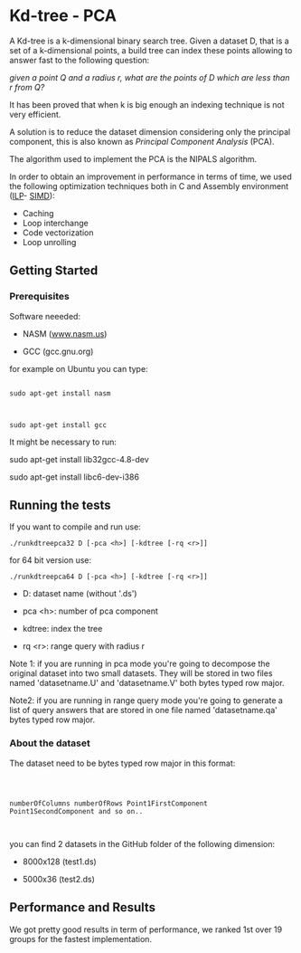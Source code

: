 # Kd-tree - PCA

  

A Kd-tree is a k-dimensional binary search tree. Given a dataset D, that is a set of a k-dimensional points, a build tree can index these points allowing to answer fast to the following question:



  

*given a point Q and a radius r, what are the points of D which are less than r from Q?*

  
  

It has been proved that when k is big enough an indexing technique is not very efficient.

  

A solution is to reduce the dataset dimension considering only the principal component, this is also known as *Principal Component Analysis* (PCA).


The algorithm used to implement the PCA is the NIPALS algorithm. 

In order to obtain an improvement in performance in terms of time, we used the following optimization techniques both in C  and  Assembly environment ([ILP](https://en.wikipedia.org/wiki/Instruction-level_parallelism)- [SIMD](https://en.wikipedia.org/wiki/SIMD)):


- Caching
- Loop interchange
- Code vectorization
- Loop unrolling


 

  

## Getting Started

  

  

### Prerequisites

  

Software neeeded:

  

- NASM (www.nasm.us)

- GCC (gcc.gnu.org)

  

for example on Ubuntu you can type:

```

sudo apt-get install nasm

  

sudo apt-get install gcc

```

  

It might be necessary to run:

  

sudo apt-get install lib32gcc-4.8-dev

sudo apt-get install libc6-dev-i386

  
  
  

## Running the tests

  

  

If you want to compile and run use:

  

    ./runkdtreepca32 D [-pca <h>] [-kdtree [-rq <r>]]

  

for 64 bit version use:

  

    ./runkdtreepca64 D [-pca <h>] [-kdtree [-rq <r>]]

  
  

- D: dataset name (without '.ds')

- pca <<h>h>: number of pca component

- kdtree: index the tree

- rq <<r>r>: range query with radius r

Note 1: if you are running in pca mode you're going to decompose the original dataset into two small datasets. They will be stored in two files named 'datasetname.U' and 'datasetname.V' both bytes typed row major.

  
  

Note2: if you are running in range query mode you're going to generate a list of query answers that are stored in one file named 'datasetname.qa' bytes typed row major.

  
  

### About the dataset

  

The dataset need to be bytes typed row major in this format:

```

  

numberOfColumns numberOfRows Point1FirstComponent Point1SecondComponent and so on..

  

```

  

you can find 2 datasets in the GitHub folder of the following dimension:

  

- 8000x128 (test1.ds)

- 5000x36 (test2.ds)

  
  
  
  

## Performance and Results

  

We got pretty good results in term of performance, we ranked 1st over 19 groups for the fastest implementation.

  
